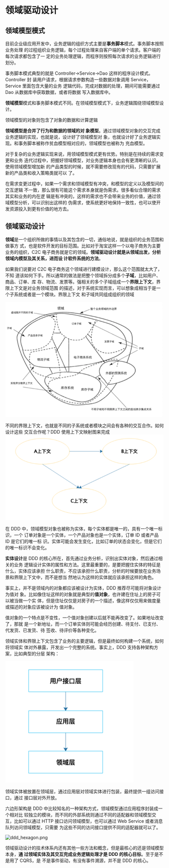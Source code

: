 # 领域驱动设计


## 领域模型模式
目前企业级应用开发中，业务逻辑的组织方式主要是**事务脚本**模式。事务脚本按照业务处理
的过程组织业务逻辑，每个过程处理来自客户端的单个请求。客户端的每次请求都包含了一
定的业务处理逻辑，而程序则按照每次请求的业务逻辑进行划分。

事务脚本模式典型的就是 Controller→Service→Dao 这样的程序设计模式。Controller 封
装用户请求，根据请求参数构造一些数据对象调用 Service，Service 里面包含大量的业务
逻辑代码，完成对数据的处理，期间可能需要通过 Dao 从数据库中获取数据，或者将数据
写入数据库中。

**领域模型**模式和事务脚本模式不同。在领域模型模式下，业务逻辑围绕领域模型设计。

领域模型的对象则包含了对象的数据和计算逻辑

**领域模型是合并了行为和数据的领域的对
象模型**。通过领域模型对象的交互完成业务逻辑的实现，也就是说，设计好了领域模型对
象，也就设计好了业务逻辑实现。和事务脚本被称作贫血模型相对应的，领域模型也被称为
充血模型。

对于复杂的业务逻辑实现来说，用领域模型模式更有优势。特别是在持续的需求变更和业务
迭代过程中，把握好领域模型，对业务逻辑本身也会有更清晰的认识。使用领域模型增加新
的产品类型的时候，就不需要修改现有的代码，只需要扩展新的产品类和收入策略类就可以
了。

在需求变更过程中，如果一个需求和领域模型有冲突，和模型的定义以及模型间的交互逻辑
不一致，那么很有可能这个需求本身就是伪需求。很多看似合理的需求其实和业务的内在逻
辑是有冲突的，这样的需求也不会带来业务的价值，通过领域模型分析，可以识别出这样的
伪需求，使系统更好地保持一致性，也可以使开发资源投入到更有价值的地方去。

## 领域驱动设计
**领域**是一个组织所做的事情以及其包含的一切，通俗地说，就是组织的业务范围和做事方
式，也是软件开发的目标范围。比如对于淘宝这样一个以电子商务为主要业务的组织，C2C
电子商务就是它的领域。**领域驱动设计就是从领域出发，分析领域内模型及其关系，进而设
计软件系统的方法**。

如果我们说要对 C2C 电子商务这个领域进行建模设计，那么这个范围就太大了，不知
道该如何下手。所以通常的做法是把整个领域拆分成多个**子域**，比如用户、商品、订单、库
存、物流、发票等。强相关的多个子域组成一个**界限上下文**，界限上下文是对业务领域范围
的描述，对于系统实现而言，可以想象成相当于是一个子系统或者是一个模块。界限上下文
和子域共同组成组织的领域

![ddd.png](/images/ddd.png)

不同的界限上下文，也就是不同的子系统或者模块之间会有各种的交互合作。如何设计这些
交互合作呢？DDD 使用上下文映射图来完成
![context.png](/images/context.png)

在 DDD 中，领域模型对象也被称为实体，每个实体都是唯一的，具有一个唯一标识，一个
订单对象是一个实体，一个产品对象也是一个实体，订单 ID 或者产品 ID 是它们的唯一标
识。实体可能会发生变化，比如订单的状态会变化，但是它们的唯一标识不会变化。

**实体设计**是 DDD 的核心所在，首先通过业务分析，识别出实体对象，然后通过相关的业务
逻辑设计实体的属性和方法。这里最重要的，是要把握住实体的特征是什么，实体应该承担
什么职责，不应该承担什么职责，分析的时候要放在业务场景和界限上下文中，而不是想当
然地认为这样的实体就应该承担这样的角色。

事实上，并不是领域内的对象都应该被设计为实体，DDD 推荐尽可能将对象设计为值对
象。比如像住址这样的对象就是典型的**值对象**，也许建在住址上的房子可以被当做一个实
体，但是住址仅仅是对房子的一个描述，像这样仅仅用来做度量或描述的对象应该被设计为
值对象。

值对象的一个特点是不变性，一个值对象创建以后就不能再改变了。如果地址改变了，那就
是一个新地址，而一个订单实体则可能会经历创建、待支付、已支付、代发货、已发货、待
签收、待评价等各种变化。

领域实体和界限上下文包含了业务的主要逻辑，但是最终如何构建一个系统，如何将领域实
体对外暴露，开发出一个完整的系统。事实上，DDD 支持各种架构方案，比如典型的分层
架构：

![ddd_mvc.png](/images/ddd_mvc.png)

领域实体被放置在领域层，通过应用层对领域实体进行包装，最终提供一组访问接口，通过
接口层对外开放。

六边形架构是 DDD 中比较知名的一种架构方式，领域模型通过应用程序封装成一个相对比
较独立的模块，而不同的外部系统则通过不同的适配器和领域模型交互，比如可以通过
HTTP 接口访问领域模型，也可以通过 Web Service 或者消息队列访问领域模型，只需要
为这些不同的访问接口提供不同的适配器就可以了。

![ddd_hexagon.png](ddd_hexagon.png)

领域驱动设计的技术体系内还有其他一些方法和概念，但是最核心的还是领域模型本身，**通
过领域实体及其交互完成业务逻辑处理才是 DDD 的核心目标**。至于是不是用了 CQRS，是
不是事件驱动，有没有事件溯源，并不是 DDD 的核心。
